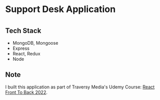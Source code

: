 # Support Desk Application

#

## Tech Stack
- MongoDB, Mongoose
- Express
- React, Redux
- Node




## Note
I built this application as part of Traversy Media's Udemy Course: [React Front To Back 2022](https://www.udemy.com/course/react-front-to-back-2022/?referralCode=4A622C7E48DB66154114).
